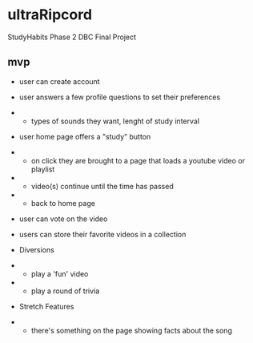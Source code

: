 # ultraRipcord
StudyHabits
Phase 2 DBC Final Project

## mvp
* user can create account
* user answers a few profile questions to set their preferences

* * types of sounds they want, lenght of study interval
* user home page offers a "study" button
* * on click they are brought to a page that loads a youtube video or playlist
* * video(s) continue until the time has passed
* * back to home page

* user can vote on the video
* users can store their favorite videos in a collection


* Diversions
* * play a 'fun' video
* * play a round of trivia

* Stretch Features
* * there's something on the page showing facts about the song
